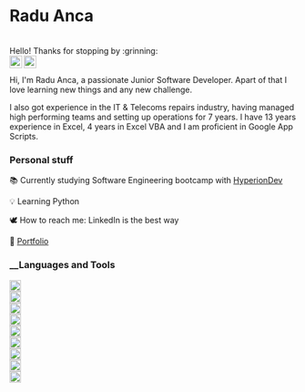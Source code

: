 <!-- https://github.com/radu-a1091/radu-a1091.git -->
<h1>Radu Anca</h1>

<br/>
Hello!
Thanks for stopping by :grinning:

<br/>
<a href="https://www.linkedin.com/in/radu-mihai-anca-217b8bb0">
<img align="left" alt="Radu Anca" width=22px src="https://www.svgrepo.com/download/54425/linkedin.svg" />
</a>

<a href="https://github.com/radu-a1091?tab=repositories">
<img align="left" alt="Radu Anca" width=22px src="https://www.svgrepo.com/download/475654/github-color.svg" />
</a>
<br/>
<br/>
Hi, I'm Radu Anca, a passionate Junior Software Developer. Apart of that I love learning new things and any new challenge.

I also got experience in the IT & Telecoms repairs industry, having managed high performing teams and setting up operations for 7 years. I have 13 years experience in Excel, 4 years in Excel VBA and I am proficient in Google App Scripts.

### __Personal stuff__
:books:	Currently studying Software Engineering bootcamp with [HyperionDev](https://www.hyperiondev.com/)

:bulb: Learning Python

:dove: How to reach me: LinkedIn is the best way

:scroll: [Portfolio](https://github.com/radu-a1091?tab=repositories) 

### __Languages and Tools
<code><img height="20" src="https://www.svgrepo.com/download/452091/python.svg"/>
</code>
<code><img height="20" src="https://www.svgrepo.com/download/475654/github-color.svg"/>
</code>
<code><img height="20" src="https://upload.wikimedia.org/wikipedia/commons/thumb/2/2f/Google_Apps_Script.svg/1024px-Google_Apps_Script.svg.png?20221103122014"/>
</code>
<code><img height="20" src="https://www.svgrepo.com/download/387812/html-five.svg"/>
</code>
<code><img height="20" src="https://www.svgrepo.com/download/452185/css-3.svg"/>
</code>
<code><img height="20" src="https://www.svgrepo.com/download/376363/django.svg"/>
</code>
<code><img height="20" src="https://www.svgrepo.com/download/331762/sql-datasync.svg"/>
</code>
<code><img height="20" src="https://www.svgrepo.com/download/354381/sqlite.svg"/>
</code>
<code><img height="20" src="https://www.svgrepo.com/download/64578/nlp-neurolinguistic-programation.svg"/>
</code>
